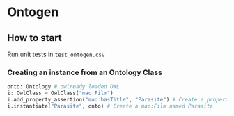 # Ontogen

## How to start
Run unit tests in `test_ontogen.csv`

### Creating an instance from an Ontology Class
```python
onto: Ontology # owlready loaded OWL
i: OwlClass = OwlClass("mao:Film")
i.add_property_assertion("mao:hasTitle", "Parasite") # Create a property assertion
i.instantiate("Parasite", onto) # Create a mao:Film named Parasite
```